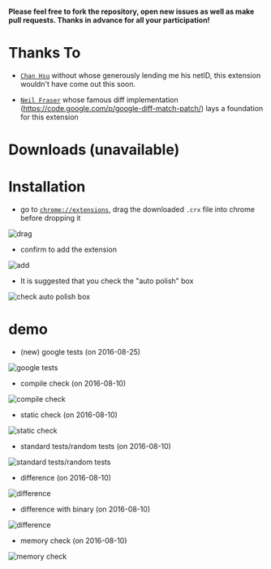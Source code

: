 #### Please feel free to fork the repository, open new issues as well as make pull requests. Thanks in advance for all your participation!

# Thanks To

- [``Chan Hsu``](https://github.com/chenxu2048) without whose generously lending me his netID, this extension wouldn't have come out this soon.

- [``Neil Fraser``](https://github.com/NeilFraser) whose famous diff implementation (https://code.google.com/p/google-diff-match-patch/) lays a foundation for this extension

# Downloads (unavailable)


# Installation

- go to [``chrome://extensions``](chrome://extensions), drag the downloaded ``.crx`` file into chrome before dropping it

![drag](http://7xrahq.com1.z0.glb.clouddn.com/chrome-ext-installation-drag.png)

- confirm to add the extension

![add](http://7xrahq.com1.z0.glb.clouddn.com/chrome-ext-installation-add.png)

- It is suggested that you check the "auto polish" box

![check auto polish box](http://7xrahq.com1.z0.glb.clouddn.com/chrome-ext-installation-auto.png)

# demo

- (new) google tests (on 2016-08-25)

![google tests](http://7xrahq.com1.z0.glb.clouddn.com/matrix-submission-report-polisher-demo-google-tests.png)

- compile check (on 2016-08-10)

![compile check](http://7xrahq.com1.z0.glb.clouddn.com/matrix-submission-report-polisher-demo-compile.png)

- static check (on 2016-08-10)

![static check](http://7xrahq.com1.z0.glb.clouddn.com/matrix-submission-report-polisher-demo-static.png)

- standard tests/random tests (on 2016-08-10)

![standard tests/random tests](http://7xrahq.com1.z0.glb.clouddn.com/matrix-submission-report-polisher-demo-tests.png)

- difference (on 2016-08-10)

![difference](http://7xrahq.com1.z0.glb.clouddn.com/matrix-submission-report-polisher-demo-diff1.png)

- difference with binary (on 2016-08-10)

![difference](http://7xrahq.com1.z0.glb.clouddn.com/matrix-submission-report-polisher-demo-diff2.png)

- memory check (on 2016-08-10)

![memory check](http://7xrahq.com1.z0.glb.clouddn.com/matrix-submission-report-polisher-demo-memory.png)